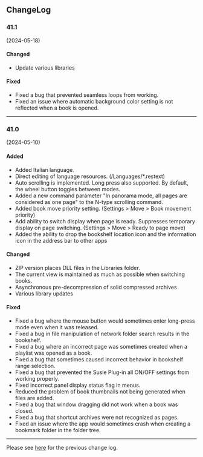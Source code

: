 ## ChangeLog

### 41.1
(2024-05-18)

#### Changed

- Update various libraries

#### Fixed

- Fixed a bug that prevented seamless loops from working.
- Fixed an issue where automatic background color setting is not reflected when a book is opened.

----

### 41.0
(2024-05-10)

#### Added

- Added Italian language.
- Direct editing of language resources. (/Languages/*.restext) 
- Auto scrolling is implemented. Long press also supported. By default, the wheel button toggles between modes.
- Added a new command parameter "In panorama mode, all pages are considered as one page" to the N-type scrolling command.
- Added book move priority setting. (Settings > Move > Book movement priority)
- Add ability to switch display when page is ready. Suppresses temporary display on page switching. (Settings > Move > Ready to page move)
- Added the ability to drop the bookshelf location icon and the information icon in the address bar to other apps

#### Changed

- ZIP version places DLL files in the Libraries folder.
- The current view is maintained as much as possible when switching books.
- Asynchronous pre-decompression of solid compressed archives
- Various library updates

#### Fixed

- Fixed a bug where the mouse button would sometimes enter long-press mode even when it was released.
- Fixed a bug in file manipulation of network folder search results in the bookshelf.
- Fixed a bug where an incorrect page was sometimes created when a playlist was opened as a book.
- Fixed a bug that sometimes caused incorrect behavior in bookshelf range selection. 
- Fixed a bug that prevented the Susie Plug-in all ON/OFF settings from working properly.
- Fixed incorrect panel display status flag in menus. 
- Reduced the problem of book thumbnails not being generated when files are added.
- Fixed a bug that window dragging did not work when a book was closed.
- Fixed a bug that shortcut archives were not recognized as pages.
- Fixed an issue where the app would sometimes crash when creating a bookmark folder in the folder tree.

----

Please see [here](https://bitbucket.org/neelabo/neeview/wiki/ChangeLog) for the previous change log.
